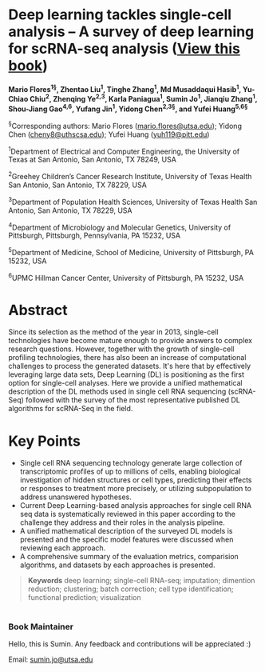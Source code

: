 # Deep learning tackles single-cell analysis – A survey of deep learning for scRNA-seq analysis ([View this book](https://huang-ai4medicine-lab.github.io/survey-of-DL-for-scRNA-seq-analysis/gitbook/_book))

**Mario Flores<sup>1§</sup>, Zhentao Liu<sup>1</sup>, Tinghe Zhang<sup>1</sup>, Md Musaddaqui Hasib<sup>1</sup>, Yu-Chiao Chiu<sup>2</sup>, Zhenqing Ye<sup>2,3</sup>, Karla Paniagua<sup>1</sup>, Sumin Jo<sup>1</sup>, Jianqiu Zhang<sup>1</sup>, Shou-Jiang Gao<sup>4,6</sup>, Yufang Jin<sup>1</sup>, Yidong Chen<sup>2,3§</sup>, and Yufei Huang<sup>5,6§</sup>**

<sup>§</sup>Corresponding authors: Mario Flores (mario.flores@utsa.edu); Yidong Chen (cheny8@uthscsa.edu); Yufei Huang (yuh119@pitt.edu)

<sup>1</sup>Department of Electrical and Computer Engineering, the University of Texas at San Antonio, San Antonio, TX 78249, USA

<sup>2</sup>Greehey Children’s Cancer Research Institute, University of Texas Health San Antonio, San Antonio, TX 78229, USA

<sup>3</sup>Department of Population Health Sciences, University of Texas Health San Antonio, San Antonio, TX 78229, USA

<sup>4</sup>Department of Microbiology and Molecular Genetics, University of Pittsburgh, Pittsburgh, Pennsylvania, PA 15232, USA

<sup>5</sup>Department of Medicine, School of Medicine, University of Pittsburgh, PA 15232, USA

<sup>6</sup>UPMC Hillman Cancer Center, University of Pittsburgh, PA 15232, USA





# Abstract
Since its selection as the method of the year in 2013, single-cell technologies have become mature enough to provide answers to complex research questions. However, together with the growth of single-cell profiling technologies, there has also been an increase of computational challenges to process the generated datasets. It's here that by effectively leveraging large data sets, Deep Learning (DL) is positioning as the first option for single-cell analyses. Here we provide a unified mathematical description of the DL methods used in single cell RNA sequencing (scRNA-Seq) followed with the survey of the most representative published DL algorithms for scRNA-Seq in the field.



# Key Points
* Single cell RNA sequencing technology generate large collection of transcriptomic profiles of up to millions of cells, enabling biological investigation of hidden structures or cell types, predicting their effects or responses to treatment more precisely, or utilizing subpopulation to address unanswered hypotheses. 
* Current Deep Learning-based analysis approaches for single cell RNA seq data is systematically reviewed in this paper according to the challenge they address and their roles in the analysis pipeline.
* A unified mathematical description of the surveyed DL models is presented and the specific model features were discussed when reviewing each approach.  
* A comprehensive summary of the evaluation metrics, comparision algorithms, and datasets by each approaches is presented. 




> **Keywords**
>  deep learning; single-cell RNA-seq; imputation; dimention reduction; clustering; batch correction; cell type identification; functional prediction; visualization



# 
### **Book Maintainer**
Hello, this is Sumin. Any feedback and contributions will be appreciated :)

Email: sumin.jo@utsa.edu

